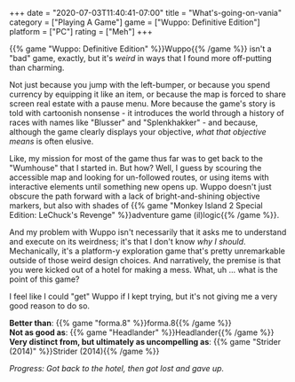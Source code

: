 +++
date = "2020-07-03T11:40:41-07:00"
title = "What's-going-on-vania"
category = ["Playing A Game"]
game = ["Wuppo: Definitive Edition"]
platform = ["PC"]
rating = ["Meh"]
+++

{{% game "Wuppo: Definitive Edition" %}}Wuppo{{% /game %}} isn't a "bad" game, exactly, but it's <i>weird</i> in ways that I found more off-putting than charming.

Not just because you jump with the left-bumper, or because you spend currency by equipping it like an item, or because the map is forced to share screen real estate with a pause menu.  More because the game's story is told with cartoonish nonsense - it introduces the world through a history of races with names like "Blusser" and "Splenkhakker" - and because, although the game clearly displays your objective, <i>what that objective means</i> is often elusive.

Like, my mission for most of the game thus far was to get back to the "Wumhouse" that I started in.  But how?  Well, I guess by scouring the accessible map and looking for un-followed routes, or using items with interactive elements until something new opens up.  Wuppo doesn't just obscure the path forward with a lack of bright-and-shining objective markers, but also with shades of {{% game "Monkey Island 2 Special Edition: LeChuck's Revenge" %}}adventure game (il)logic{{% /game %}}.

And my problem with Wuppo isn't necessarily that it asks me to understand and execute on its weirdness; it's that I don't know <i>why I should</i>.  Mechanically, it's a platform-y exploration game that's pretty unremarkable outside of those weird design choices.  And narratively, the premise is that you were kicked out of a hotel for making a mess.  What, uh ... what is the point of this game?

I feel like I could "get" Wuppo if I kept trying, but it's not giving me a very good reason to do so.

<b>Better than</b>: {{% game "forma.8" %}}forma.8{{% /game %}}  
<b>Not as good as</b>: {{% game "Headlander" %}}Headlander{{% /game %}}  
<b>Very distinct from, but ultimately as uncompelling as</b>: {{% game "Strider (2014)" %}}Strider (2014){{% /game %}}

<i>Progress: Got back to the hotel, then got lost and gave up.</i>
